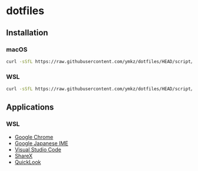 # dotfiles

## Installation

### macOS

```sh
curl -sSfL https://raw.githubusercontent.com/ymkz/dotfiles/HEAD/script/bootstrap.macos.sh | bash
```

### WSL

```sh
curl -sSfL https://raw.githubusercontent.com/ymkz/dotfiles/HEAD/script/bootstrap.wsl.sh | bash
```

## Applications

### WSL

- [Google Chrome](https://www.google.com/intl/ja_jp/chrome)
- [Google Japanese IME](https://www.google.co.jp/ime)
- [Visual Studio Code](https://code.visualstudio.com)
- [ShareX](https://apps.microsoft.com/store/detail/sharex/9NBLGGH4Z1SP)
- [QuickLook](https://apps.microsoft.com/store/detail/quicklook/9NV4BS3L1H4S)
